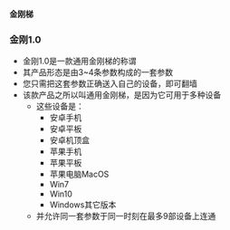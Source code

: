 #### 金刚梯
### 金刚1.0

- 金刚1.0是一款通用金刚梯的称谓
- 其产品形态是由3~4条参数构成的一套参数
- 您只需把这套参数正确送入自己的设备，即可翻墙
- 该款产品之所以叫通用金刚梯，是因为它可用于多种设备
  - 这些设备是：
    - 安卓手机
    - 安卓平板
    - 安卓机顶盒
    - 苹果手机
    - 苹果平板
    - 苹果电脑MacOS
    - Win7
    - Win10
    - Windows其它版本
  - 并允许同一套参数于同一时刻在最多9部设备上连通

